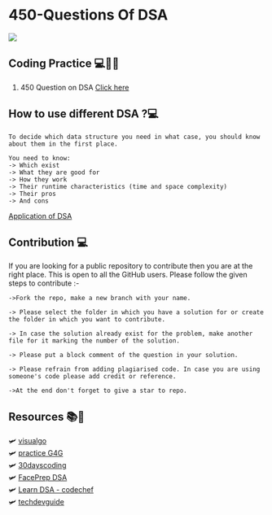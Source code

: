 # 450-Questions Of DSA

![](https://cdn.hashnode.com/res/hashnode/image/upload/v1603947146986/JDRm1-Mz6.png)
 
  

## Coding Practice 💻👩‍💻

1. 450 Question on DSA [Click here](https://docs.google.com/spreadsheets/d/1FMdN_OCfOI0iAeDlqswCiC2DZzD4nPsb/edit#gid=1773184282) <br>



## How to use different DSA ?💻

```
To decide which data structure you need in what case, you should know about them in the first place.

You need to know:
-> Which exist
-> What they are good for
-> How they work
-> Their runtime characteristics (time and space complexity)
-> Their pros
-> And cons

```
[Application of DSA](https://www.geeksforgeeks.org/real-time-application-of-data-structures/)

## Contribution 💻
If you are looking for a public repository to contribute then you are at the right place. This is open to all the GitHub users. Please follow the given steps to contribute :- 

```
->Fork the repo, make a new branch with your name.

-> Please select the folder in which you have a solution for or create the folder in which you want to contribute.

-> In case the solution already exist for the problem, make another file for it marking the number of the solution.

-> Please put a block comment of the question in your solution.

-> Please refrain from adding plagiarised code. In case you are using someone's code please add credit or reference.

->At the end don't forget to give a star to repo.

```

## Resources 📚🧾

🛩️ [visualgo](https://visualgo.net/en)  <br>
🛩️ [practice G4G](https://practice.geeksforgeeks.org/explore/?page=1) <br>
🛩️ [30dayscoding](https://30dayscoding.com/) <br>
🛩️ [FacePrep DSA](https://www.faceprep.in/data-structures/) <br>
🛩️ [Learn DSA - codechef](https://www.codechef.com/certification/data-structures-and-algorithms/prepare) <br>
🛩️ [techdevguide](https://techdevguide.withgoogle.com/resources)<br>
